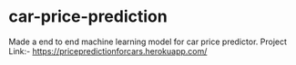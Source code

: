# car-price-prediction

Made a end to end machine learning model for car price predictor.
Project Link:- https://pricepredictionforcars.herokuapp.com/
